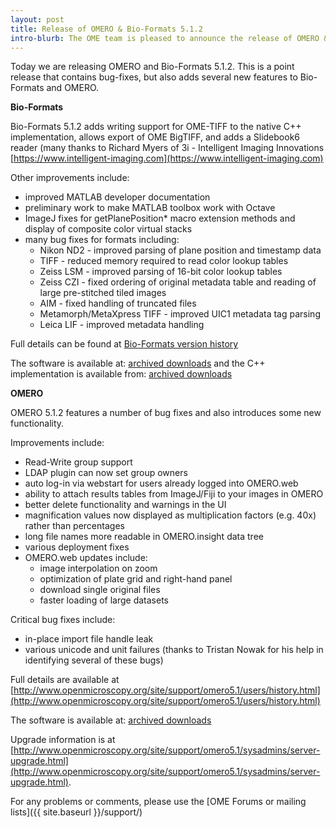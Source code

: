 ```yaml
---
layout: post
title: Release of OMERO & Bio-Formats 5.1.2
intro-blurb: The OME team is pleased to announce the release of OMERO & Bio-Formats 5.1.2
---
```

Today we are releasing OMERO and Bio-Formats 5.1.2. This is a point release that contains bug-fixes, but also adds several new features to Bio-Formats and OMERO.

**Bio-Formats**

Bio-Formats 5.1.2 adds writing support for OME-TIFF to the native C++ implementation, allows export of OME BigTIFF, and adds a Slidebook6 reader (many thanks to Richard Myers of 3i - Intelligent Imaging Innovations [https://www.intelligent-imaging.com](https://www.intelligent-imaging.com)

Other improvements include:

* improved MATLAB developer documentation 
* preliminary work to make MATLAB toolbox work with Octave
* ImageJ fixes for getPlanePosition* macro extension methods and display of composite color virtual stacks
* many bug fixes for formats including:
    * Nikon ND2 - improved parsing of plane position and timestamp data
    * TIFF - reduced memory required to read color lookup tables
    * Zeiss LSM - improved parsing of 16-bit color lookup tables
    * Zeiss CZI - fixed ordering of original metadata table and reading of large pre-stitched tiled images
    * AIM - fixed handling of truncated files
    * Metamorph/MetaXpress TIFF - improved UIC1 metadata tag parsing
    * Leica LIF - improved metadata handling

Full details can be found at [Bio-Formats version history](http://www.openmicroscopy.org/site/support/bio-formats5.1/about/whats-new.html])

The software is available at:
[archived downloads](http://downloads.openmicroscopy.org/bio-formats/5.1.2)
and the C++ implementation is available from:
[archived downloads](http://downloads.openmicroscopy.org/bio-formats-cpp/5.1.2/)

**OMERO**

OMERO 5.1.2 features a number of bug fixes and also introduces some new functionality. 

Improvements include:

* Read-Write group support
* LDAP plugin can now set group owners
* auto log-in via webstart for users already logged into OMERO.web 
* ability to attach results tables from ImageJ/Fiji to your images in OMERO
* better delete functionality and warnings in the UI
* magnification values now displayed as multiplication factors (e.g. 40x) rather than percentages
* long file names more readable in OMERO.insight data tree
* various deployment fixes
* OMERO.web updates include:
    * image interpolation on zoom
    * optimization of plate grid and right-hand panel
    * download single original files
    * faster loading of large datasets

Critical bug fixes include:

* in-place import file handle leak
* various unicode and unit failures (thanks to Tristan Nowak for his help in identifying several of these bugs)
 
Full details are available at [http://www.openmicroscopy.org/site/support/omero5.1/users/history.html](http://www.openmicroscopy.org/site/support/omero5.1/users/history.html)

The software is available at:
[archived downloads](http://downloads.openmicroscopy.org/omero/5.1.2)

Upgrade information is at [http://www.openmicroscopy.org/site/support/omero5.1/sysadmins/server-upgrade.html](http://www.openmicroscopy.org/site/support/omero5.1/sysadmins/server-upgrade.html).


For any problems or comments, please use the [OME Forums or mailing lists]({{ site.baseurl }}/support/)
